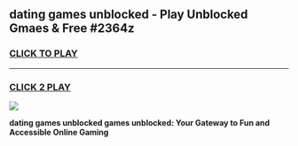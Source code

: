 
## dating games unblocked - Play Unblocked Gmaes & Free #2364z
<h3>
<a href="https://premium.freeplayer.one?title=dating_games_unblocked&ref=03M">CLICK TO PLAY</a></h3>
<hr>

<h3>
<a href="https://premium.freeplayer.one?title=dating_games_unblocked&ref=03M">CLICK 2 PLAY</a>
  
</h3>

<a href="https://premium.freeplayer.one?title=dating_games_unblocked&ref=03M"><img src="https://clearcache.store/games.png"></a>


**dating games unblocked games unblocked: Your Gateway to Fun and Accessible Online Gaming**
